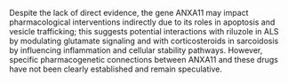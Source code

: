 Despite the lack of direct evidence, the gene ANXA11 may impact pharmacological interventions indirectly due to its roles in apoptosis and vesicle trafficking; this suggests potential interactions with riluzole in ALS by modulating glutamate signaling and with corticosteroids in sarcoidosis by influencing inflammation and cellular stability pathways. However, specific pharmacogenetic connections between ANXA11 and these drugs have not been clearly established and remain speculative.